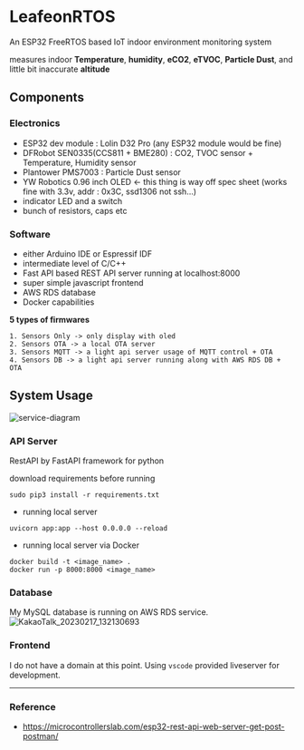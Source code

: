 # **LeafeonRTOS**

An ESP32 FreeRTOS based IoT indoor environment monitoring system

measures indoor **Temperature**, **humidity**, **eCO2**, **eTVOC**, **Particle Dust**, and little bit inaccurate **altitude**

## **Components**

### **Electronics**

- ESP32 dev module : Lolin D32 Pro (any ESP32 module would be fine)
- DFRobot SEN0335(CCS811 + BME280) : CO2, TVOC sensor + Temperature, Humidity sensor
- Plantower PMS7003 : Particle Dust sensor
- YW Robotics 0.96 inch OLED <- this thing is way off spec sheet (works fine with 3.3v, addr : 0x3C, ssd1306 not ssh...)
- indicator LED and a switch
- bunch of resistors, caps etc

### **Software**

- either Arduino IDE or Espressif IDF
- intermediate level of C/C++
- Fast API based REST API server running at localhost:8000
- super simple javascript frontend
- AWS RDS database
- Docker capabilities

**5 types of firmwares**
```
1. Sensors Only -> only display with oled
2. Sensors OTA -> a local OTA server
3. Sensors MQTT -> a light api server usage of MQTT control + OTA
4. Sensors DB -> a light api server running along with AWS RDS DB + OTA
```

## **System Usage**

![service-diagram](https://user-images.githubusercontent.com/68832065/219280953-859f745e-9cce-441e-b211-0c6bc0a822d6.png)

### **API Server**
RestAPI by FastAPI framework for python

download requirements before running
```
sudo pip3 install -r requirements.txt
```

- running local server
```
uvicorn app:app --host 0.0.0.0 --reload
```

- running local server via Docker
```
docker build -t <image_name> .
docker run -p 8000:8000 <image_name>
```

### **Database**
My MySQL database is running on AWS RDS service.
![KakaoTalk_20230217_132130693](https://user-images.githubusercontent.com/68832065/219551759-0c5fa3bc-37f2-4b05-9dcb-e3af8b822eb2.png)

### **Frontend**
I do not have a domain at this point. Using `vscode` provided liveserver for development.

---
### Reference
- https://microcontrollerslab.com/esp32-rest-api-web-server-get-post-postman/
